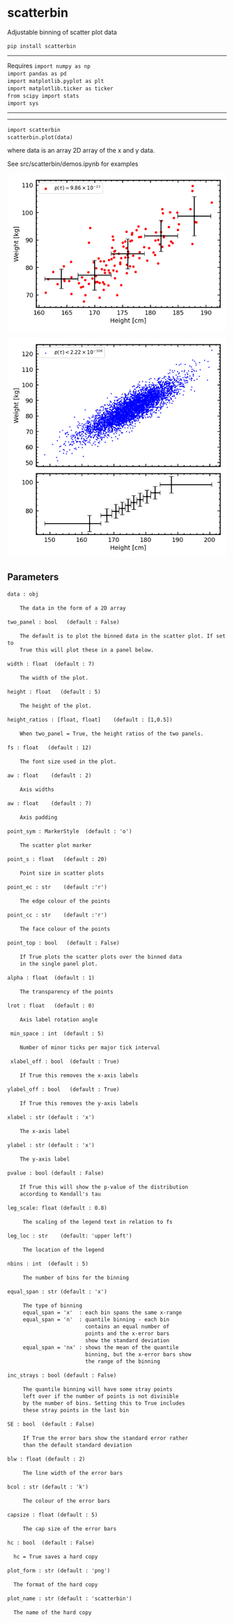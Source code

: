 # scatterbin
Adjustable binning of scatter plot data

`pip install scatterbin`<br />

---

Requires
`import numpy as np`<br />
`import pandas as pd`<br />
`import matplotlib.pyplot as plt`<br />
`import matplotlib.ticker as ticker`<br />
`from scipy import stats`<br />
`import sys` <br />

---
---

`import scatterbin`<br />
`scatterbin.plot(data)`  

where data is an array 2D array of the x and y data.  

See src/scatterbin/demos.ipynb for examples

![](https://raw.githubusercontent.com/steviecurran/scatterbin/refs/heads/main/hw_123_test.png)

![](https://raw.githubusercontent.com/steviecurran/scatterbin/refs/heads/main/hw_all_test.png)

    
   Parameters
   ----------

    data : obj

        The data in the form of a 2D array

    two_panel : bool   (default : False)

        The default is to plot the binned data in the scatter plot. If set to
        True this will plot these in a panel below.

    width : float  (default : 7)

        The width of the plot. 

    height : float   (default : 5)

        The height of the plot. 

    height_ratios : [float, float]    (default : [1,0.5])

        When two_panel = True, the height ratios of the two panels.
       
    fs : float   (default : 12)

        The font size used in the plot.

    aw : float    (default : 2)

        Axis widths

    aw : float    (default : 7)

        Axis padding

    point_sym : MarkerStyle  (default : 'o')

        The scatter plot marker

    point_s : float   (default : 20)

        Point size in scatter plots

    point_ec : str    (default :'r')

        The edge colour of the points

    point_cc : str    (default :'r')

        The face colour of the points

    point_top : bool   (default : False) 

        If True plots the scatter plots over the binned data
        in the single panel plot.

    alpha : float  (default : 1)

        The transparency of the points

    lrot : float   (default : 0)

        Axis label rotation angle

     min_space : int  (default : 5)

        Number of minor ticks per major tick interval

     xlabel_off : bool  (default : True)

        If True this removes the x-axis labels

    ylabel_off : bool   (default : True)

        If True this removes the y-axis labels

    xlabel : str (default : 'x')

        The x-axis label

    ylabel : str (default : 'x')

        The y-axis label

    pvalue : bool (default : False)

        If True this will show the p-value of the distribution
        according to Kendall's tau

    leg_scale: float (default : 0.8)

         The scaling of the legend text in relation to fs

    leg_loc : str    (default: 'upper left')

         The location of the legend

    nbins : int  (default : 5)

         The number of bins for the binning

    equal_span : str (default : 'x')

         The type of binning
         equal_span = 'x'  : each bin spans the same x-range
         equal_span = 'n'  : quantile binning - each bin
                             contains an equal number of
                             points and the x-error bars
                             show the standard deviation
         equal_span = 'nx' : shows the mean of the quantile
                             binning, but the x-error bars show
                             the range of the binning

    inc_strays : bool (default : False)

         The quantile binning will have some stray points
         left over if the number of points is not divisible
         by the number of bins. Setting this to True includes
         these stray points in the last bin

    SE : bool  (default : False)

         If True the error bars show the standard error rather
         than the default standard deviation

    blw : float (default : 2)

         The line width of the error bars

    bcol : str (default : 'k')

         The colour of the error bars

    capsize : float (default : 5)

         The cap size of the error bars

    hc : bool  (default : False)

      hc = True saves a hard copy

    plot_form : str (default : 'png')

      The format of the hard copy

    plot_name : str (default : 'scatterbin')

      The name of the hard copy
